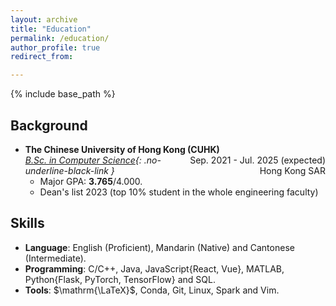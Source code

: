 ```yaml
---
layout: archive
title: "Education"
permalink: /education/
author_profile: true
redirect_from:

---
```


{% include base_path %} 


## Background

* **The Chinese University of Hong Kong (CUHK)**
  <span style="float: right;">Sep. 2021 - Jul. 2025 (expected)</span>  
  *[B.Sc. in Computer Science](https://www.cse.cuhk.edu.hk/academics/cscin/){: .no-underline-black-link }*
  <span style="float: right;">Hong Kong SAR</span>  
  * Major GPA: **3.765**/4.000.
  * Dean's list 2023 (top 10% student in the whole engineering faculty)


## Skills

* **Language**: English (Proficient), Mandarin (Native) and Cantonese (Intermediate).
* **Programming**:  C/C++, Java, JavaScript{React, Vue}, MATLAB, Python{Flask, PyTorch, TensorFlow} and SQL.
* **Tools**: $\mathrm{\LaTeX}$, Conda, Git, Linux, Spark and Vim.

